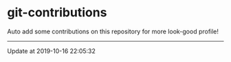 # git-contributions

Auto add some contributions on this repository for more look-good profile!

---

Update at 2019-10-16 22:05:32

